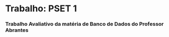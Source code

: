 <h1>Trabalho: PSET 1 </h1>
<h3>Trabalho Avaliativo da matéria de Banco de Dados do Professor Abrantes</h3>

